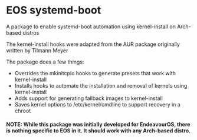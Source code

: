 # EOS systemd-boot

A package to enable systemd-boot automation using kernel-install on Arch-based distros

The kernel-install hooks were adapted from the AUR package originally written by Tilmann Meyer

The package does a few things:
* Overrides the mkinitcpio hooks to generate presets that work with kernel-install
* Installs hooks to automate the installation and removal of kernels using kernel-install
* Adds support for generating fallback images to kernel-install
* Saves kernel options to /etc/kernel/cmdline to support recovery in a chroot

#### NOTE: While this package was initially developed for EndeavourOS, there is nothing specific to EOS in it.  It should work with any Arch-based distro.
